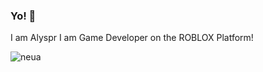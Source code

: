 ### Yo! 👋

I am Alyspr I am Game Developer on the ROBLOX Platform!

![neua](https://user-images.githubusercontent.com/114622213/192894211-9039c4ff-cf74-47ec-b8f8-36fae7cf7210.png)
